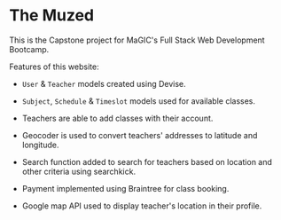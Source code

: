 # The Muzed

This is the Capstone project for MaGIC's Full Stack Web Development Bootcamp.

Features of this website:

* `User` & `Teacher` models created using Devise.

* `Subject`, `Schedule` & `Timeslot` models used for available classes.

* Teachers are able to add classes with their account.

* Geocoder is used to convert teachers' addresses to latitude and longitude.

* Search function added to search for teachers based on location and other criteria using searchkick.

* Payment implemented using Braintree for class booking.

* Google map API used to display teacher's location in their profile.
